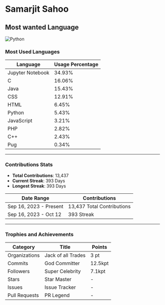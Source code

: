 # Samarjit Sahoo

## Most wanted Language

![Python](https://upload.wikimedia.org/wikipedia/commons/c/c3/Python-logo-notext.svg)

### Most Used Languages

| Language         | Usage Percentage |
|------------------|------------------|
| Jupyter Notebook | 34.93%           |
| C                | 16.06%           |
| Java             | 15.43%           |
| CSS              | 12.91%           |
| HTML             | 6.45%            |
| Python           | 5.43%            |
| JavaScript       | 3.21%            |
| PHP              | 2.82%            |
| C++              | 2.43%            |
| Pug              | 0.34%            |

---

### Contributions Stats

- **Total Contributions**: 13,437
- **Current Streak**: 393 Days
- **Longest Streak**: 393 Days

| Date Range        | Contributions      |
|-------------------|--------------------|
| Sep 16, 2023 - Present | 13,437 Total Contributions |
| Sep 16, 2023 - Oct 12 | 393 Streak       |

---

### Trophies and Achievements

| Category        | Title              | Points  |
|-----------------|--------------------|---------|
| Organizations   | Jack of all Trades  | 3 pt    |
| Commits         | God Committer       | 12.5kpt |
| Followers       | Super Celebrity     | 7.1kpt  |
| Stars           | Star Master         | -       |
| Issues          | Issue Tracker       | -       |
| Pull Requests   | PR Legend           | -       |

